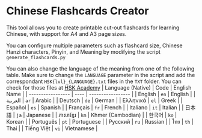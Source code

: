 # Chinese Flashcards Creator

This tool allows you to create printable cut-out flashcards for learning Chinese, with support for A4 and A3 page sizes.

You can configure multiple parameters such as flashcard size, Chinese Hanzi characters, Pinyin, and Meaning by modifying the script `generate_flashcards.py`

You can also change the language of the meaning from one of the following table.
Make sure to change the `LANGUAGE` parameter in the script and add the correspondant `HSK{lvl}_{LANGUAGE}.txt` files in the `TXT` folder.
You can check for those files at [HSK Academy](https://hsk.academy/)
| Language (Native) | Code | English Name      |
| ----------------- | ---- | ----------------- |
| English           | `en` | English           |
| العربية           | `ar` | Arabic            |
| Deutsch           | `de` | German            |
| Ελληνικά          | `el` | Greek             |
| Español           | `es` | Spanish           |
| Français          | `fr` | French            |
| Italiano          | `it` | Italian           |
| 日本語               | `ja` | Japanese          |
| ភាសាខ្មែរ         | `km` | Khmer (Cambodian) |
| 한국어               | `ko` | Korean            |
| Português         | `pt` | Portuguese        |
| Русский           | `ru` | Russian           |
| ไทย               | `th` | Thai              |
| Tiếng Việt        | `vi` | Vietnamese        |
